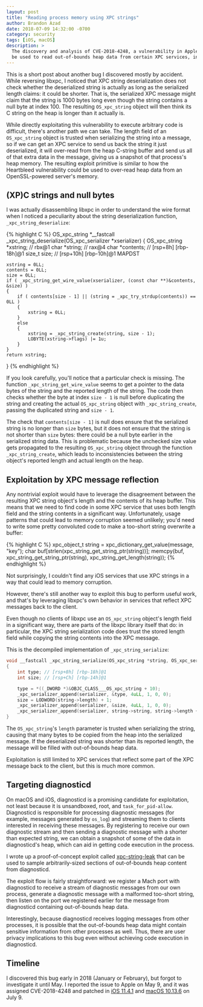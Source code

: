 ```yaml
---
layout: post
title: "Reading process memory using XPC strings"
author: Brandon Azad
date: 2018-07-09 14:32:00 -0700
category: security
tags: [iOS, macOS]
description: >
  The discovery and analysis of CVE-2018-4248, a vulnerability in Apple's libxpc library that could
  be used to read out-of-bounds heap data from certain XPC services, including diagnosticd.
---
```


This is a short post about another bug I discovered mostly by accident. While reversing libxpc, I
noticed that XPC string deserialization does not check whether the deserialized string is actually
as long as the serialized length claims: it could be shorter. That is, the serialized XPC message
might claim that the string is 1000 bytes long even though the string contains a null byte at
index 100. The resulting `OS_xpc_string` object will then think its C string on the heap is longer
than it actually is.

While directly exploitating this vulnerability to execute arbitrary code is difficult, there's
another path we can take. The length field of an `OS_xpc_string` object is trusted when serializing
the string into a message, so if we can get an XPC service to send us back the string it just
deserialized, it will over-read from the heap C-string buffer and send us all of that extra data in
the message, giving us a snapshot of that process's heap memory. The resulting exploit primitive is
similar to how the Heartbleed vulnerability could be used to over-read heap data from an
OpenSSL-powered server's memory.

<!--more-->

## (XP)C strings and null bytes

I was actually disassembling libxpc in order to understand the wire format when I noticed a
peculiarity about the string deserialization function, `_xpc_string_deserialize`:

{% highlight C %}
OS_xpc_string *__fastcall _xpc_string_deserialize(OS_xpc_serializer *xserializer)
{
    OS_xpc_string *xstring; // rbx@1
    char *string; // rax@4
    char *contents; // [rsp+8h] [rbp-18h]@1
    size_t size; // [rsp+10h] [rbp-10h]@1 MAPDST

    xstring = 0LL;
    contents = 0LL;
    size = 0LL;
    if ( _xpc_string_get_wire_value(xserializer, (const char **)&contents, &size) )
    {
        if ( contents[size - 1] || (string = _xpc_try_strdup(contents)) == 0LL )
        {
            xstring = 0LL;
        }
        else
        {
            xstring = _xpc_string_create(string, size - 1);
            LOBYTE(xstring->flags) |= 1u;
        }
    }
    return xstring;
}
{% endhighlight %}

If you look carefully, you'll notice that a particular check is missing. The function
`_xpc_string_get_wire_value` seems to get a pointer to the data bytes of the string and the
reported length of the string. The code then checks whether the byte at index `size - 1` is null
before duplicating the string and creating the actual `OS_xpc_string` object with
`_xpc_string_create`, passing the duplicated string and `size - 1`.

The check that `contents[size - 1]` is null does ensure that the serialized string is no longer
than `size` bytes, but it does not ensure that the string is not shorter than `size` bytes: there
could be a null byte earlier in the serialized string data. This is problematic because the
unchecked size value gets propagated to the resulting `OS_xpc_string` object through the function
`_xpc_string_create`, which leads to inconsistencies between the string object's reported length
and actual length on the heap.

## Exploitation by XPC message reflection

Any nontrivial exploit would have to leverage the disagreement between the resulting XPC string
object's length and the contents of its heap buffer. This means that we need to find code in some
XPC service that uses both length field and the string contents in a significant way.
Unfortunately, usage patterns that could lead to memory corruption seemed unlikely; you'd need to
write some pretty convoluted code to make a too-short string overwrite a buffer:

{% highlight C %}
xpc_object_t string = xpc_dictionary_get_value(message, "key");
char buf[strlen(xpc_string_get_string_ptr(string))];
memcpy(buf, xpc_string_get_string_ptr(string), xpc_string_get_length(string));
{% endhighlight %}

Not surprisingly, I couldn't find any iOS services that use XPC strings in a way that could lead to
memory corruption.

However, there's still another way to exploit this bug to perform useful work, and that's by
leveraging libxpc's own behavior in services that reflect XPC messages back to the client.

Even though no clients of libxpc use an `OS_xpc_string` object's length field in a significant way,
there are parts of the libxpc library itself that do: in particular, the XPC string serialization
code does trust the stored length field while copying the string contents into the XPC message.

This is the decompiled implementation of `_xpc_string_serialize`:

```C
void __fastcall _xpc_string_serialize(OS_xpc_string *string, OS_xpc_serializer *serializer)
{
    int type; // [rsp+8h] [rbp-18h]@1
    int size; // [rsp+Ch] [rbp-14h]@1

    type = *((_DWORD *)&OBJC_CLASS___OS_xpc_string + 10);
    _xpc_serializer_append(serializer, &type, 4uLL, 1, 0, 0);
    size = LODWORD(string->length) + 1;
    _xpc_serializer_append(serializer, &size, 4uLL, 1, 0, 0);
    _xpc_serializer_append(serializer, string->string, string->length + 1, 1, 0, 0);
}
```

The `OS_xpc_string`'s `length` parameter is trusted when serializing the string, causing that many
bytes to be copied from the heap into the serialized message. If the deserialized string was
shorter than its reported length, the message will be filled with out-of-bounds heap data.

Exploitation is still limited to XPC services that reflect some part of the XPC message back to the
client, but this is much more common.

## Targeting diagnosticd

On macOS and iOS, diagnosticd is a promising candidate for exploitation, not least because it is
unsandboxed, root, and `task_for_pid-allow`. Diagnosticd is responsible for processing diagnostic
messages (for example, messages generated by `os_log`) and streaming them to clients interested in
receiving these messages. By registering to receive our own diagnostic stream and then sending a
diagnostic message with a shorter than expected string, we can obtain a snapshot of some of the
data in diagnosticd's heap, which can aid in getting code execution in the process.

I wrote up a proof-of-concept exploit called [xpc-string-leak] that can be used to sample
arbitrarily-sized sections of out-of-bounds heap content from diagnosticd.

[xpc-string-leak]: https://github.com/bazad/xpc-string-leak

The exploit flow is fairly straightforward: we register a Mach port with diagnosticd to receive a
stream of diagnostic messages from our own process, generate a diagnostic message with a malformed
too-short string, then listen on the port we registered earlier for the message from diagnosticd
containing out-of-bounds heap data.

Interestingly, because diagnosticd receives logging messages from other processes, it is possible
that the out-of-bounds heap data might contain sensitive information from other processes as well.
Thus, there are user privacy implications to this bug even without achieving code execution in
diagnosticd.

## Timeline

I discovered this bug early in 2018 (January or February), but forgot to investigate it until
May. I reported the issue to Apple on May 9, and it was assigned CVE-2018-4248 and patched in [iOS
11.4.1] and [macOS 10.13.6] on July 9.

[iOS 11.4.1]: https://support.apple.com/en-us/HT208938
[macOS 10.13.6]: https://support.apple.com/en-us/HT208937

